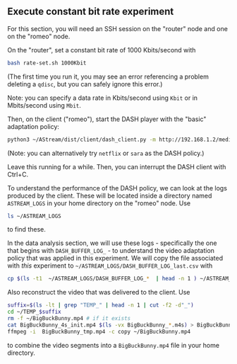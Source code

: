 ## Execute constant bit rate experiment

For this section, you will need an SSH session on the "router" node and one on the "romeo" node.

On the "router", set a constant bit rate of 1000 Kbits/second with

```bash
bash rate-set.sh 1000Kbit
```

(The first time you run it, you may see an error referencing a problem deleting a `qdisc`, but you can safely ignore this error.)

Note: you can specify a data rate in Kbits/second using `Kbit` or in Mbits/second using `Mbit`.

Then, on the client ("romeo"), start the DASH player with the "basic" adaptation policy:

```bash
python3 ~/AStream/dist/client/dash_client.py -m http://192.168.1.2/media/BigBuckBunny/4sec/BigBuckBunny_4s.mpd -p 'basic' -d
```

(Note: you can alternatively try `netflix` or `sara` as the DASH policy.)

Leave this running for a while. Then, you can interrupt the DASH client with Ctrl+C.

To understand the performance of the DASH policy, we can look at the logs produced by the client. These will be located inside a directory named `ASTREAM_LOGS` in your home directory on the "romeo" node. Use 

```bash
ls ~/ASTREAM_LOGS
```

to find these.

In the data analysis section, we will use these logs - specifically the one that begins with `DASH_BUFFER_LOG_` - to understand the video adaptation policy that was applied in this experiment. We will copy the file associated with _this_ experiment to `~/ASTREAM_LOGS/DASH_BUFFER_LOG_last.csv` with

```bash
cp $(ls -t1  ~/ASTREAM_LOGS/DASH_BUFFER_LOG_*  | head -n 1 ) ~/ASTREAM_LOGS/DASH_BUFFER_LOG-last.csv
```

Also reconstruct the video that was delivered to the client. Use

```bash
suffix=$(ls -lt | grep "TEMP_" | head -n 1 | cut -f2 -d"_")
cd ~/TEMP_$suffix
rm -f ~/BigBuckBunny.mp4 # if it exists
cat BigBuckBunny_4s_init.mp4 $(ls -vx BigBuckBunny_*.m4s) > BigBuckBunny_tmp.mp4
ffmpeg -i  BigBuckBunny_tmp.mp4 -c copy ~/BigBuckBunny.mp4
```

to combine the video segments into a `BigBuckBunny.mp4` file in your home directory.